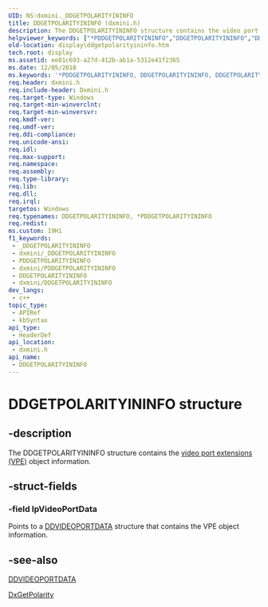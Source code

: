 ```yaml
---
UID: NS:dxmini._DDGETPOLARITYININFO
title: DDGETPOLARITYININFO (dxmini.h)
description: The DDGETPOLARITYININFO structure contains the video port extensions (VPE) object information.
helpviewer_keywords: ["*PDDGETPOLARITYININFO","DDGETPOLARITYININFO","DDGETPOLARITYININFO structure [Display Devices]","PDDGETPOLARITYININFO","PDDGETPOLARITYININFO structure pointer [Display Devices]","Video_Structs_693e8e87-9032-4fef-b930-1d346ca447d4.xml","display.ddgetpolarityininfo","dxmini/DDGETPOLARITYININFO","dxmini/PDDGETPOLARITYININFO"]
old-location: display\ddgetpolarityininfo.htm
tech.root: display
ms.assetid: ee01c693-a27d-412b-ab1a-5312e41f2365
ms.date: 12/05/2018
ms.keywords: '*PDDGETPOLARITYININFO, DDGETPOLARITYININFO, DDGETPOLARITYININFO structure [Display Devices], PDDGETPOLARITYININFO, PDDGETPOLARITYININFO structure pointer [Display Devices], Video_Structs_693e8e87-9032-4fef-b930-1d346ca447d4.xml, display.ddgetpolarityininfo, dxmini/DDGETPOLARITYININFO, dxmini/PDDGETPOLARITYININFO'
req.header: dxmini.h
req.include-header: Dxmini.h
req.target-type: Windows
req.target-min-winverclnt: 
req.target-min-winversvr: 
req.kmdf-ver: 
req.umdf-ver: 
req.ddi-compliance: 
req.unicode-ansi: 
req.idl: 
req.max-support: 
req.namespace: 
req.assembly: 
req.type-library: 
req.lib: 
req.dll: 
req.irql: 
targetos: Windows
req.typenames: DDGETPOLARITYININFO, *PDDGETPOLARITYININFO
req.redist: 
ms.custom: 19H1
f1_keywords:
 - _DDGETPOLARITYININFO
 - dxmini/_DDGETPOLARITYININFO
 - PDDGETPOLARITYININFO
 - dxmini/PDDGETPOLARITYININFO
 - DDGETPOLARITYININFO
 - dxmini/DDGETPOLARITYININFO
dev_langs:
 - c++
topic_type:
 - APIRef
 - kbSyntax
api_type:
 - HeaderDef
api_location:
 - dxmini.h
api_name:
 - DDGETPOLARITYININFO
---
```


# DDGETPOLARITYININFO structure


## -description

The DDGETPOLARITYININFO structure contains the <a href="/windows-hardware/drivers/">video port extensions (VPE)</a> object information.

## -struct-fields

### -field lpVideoPortData

Points to a <a href="/windows/desktop/api/dxmini/ns-dxmini-ddvideoportdata">DDVIDEOPORTDATA</a> structure that contains the VPE object information.

## -see-also

<a href="/windows/desktop/api/dxmini/ns-dxmini-ddvideoportdata">DDVIDEOPORTDATA</a>



<a href="/windows/desktop/api/dxmini/nc-dxmini-pdx_getpolarity">DxGetPolarity</a>